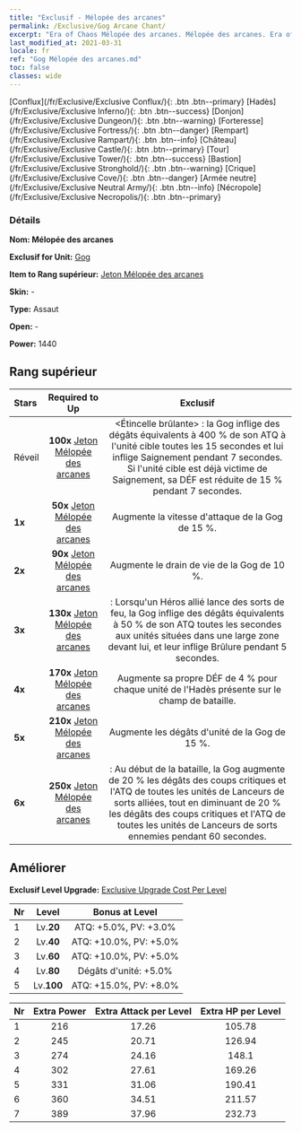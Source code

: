 ```yaml
---
title: "Exclusif - Mélopée des arcanes"
permalink: /Exclusive/Gog Arcane Chant/
excerpt: "Era of Chaos Mélopée des arcanes. Mélopée des arcanes. Era of Chaos Exclusif Mélopée des arcanes. Gog Exclusif."
last_modified_at: 2021-03-31
locale: fr
ref: "Gog Mélopée des arcanes.md"
toc: false
classes: wide
---
```

 [Conflux](/fr/Exclusive/Exclusive Conflux/){: .btn .btn--primary} [Hadès](/fr/Exclusive/Exclusive Inferno/){: .btn .btn--success} [Donjon](/fr/Exclusive/Exclusive Dungeon/){: .btn .btn--warning} [Forteresse](/fr/Exclusive/Exclusive Fortress/){: .btn .btn--danger} [Rempart](/fr/Exclusive/Exclusive Rampart/){: .btn .btn--info} [Château](/fr/Exclusive/Exclusive Castle/){: .btn .btn--primary} [Tour](/fr/Exclusive/Exclusive Tower/){: .btn .btn--success} [Bastion](/fr/Exclusive/Exclusive Stronghold/){: .btn .btn--warning} [Crique](/fr/Exclusive/Exclusive Cove/){: .btn .btn--danger} [Armée neutre](/fr/Exclusive/Exclusive Neutral Army/){: .btn .btn--info} [Nécropole](/fr/Exclusive/Exclusive Necropolis/){: .btn .btn--primary} 

### Détails
 **Nom: Mélopée des arcanes** 

 **Exclusif for Unit:** [Gog](/fr/units/Gog/) 

 **Item to Rang supérieur:** [Jeton Mélopée des arcanes](/fr/Items/con_915/)

 **Skin:** -

 **Type:** Assaut

 **Open:** -

 **Power:** 1440

## Rang supérieur

  |     Stars    |  Required to Up | Exclusif |
  |:-------------|:---------------:|:---------------:|
  |  Réveil  | **100x** [Jeton Mélopée des arcanes](/fr/Items/con_915/) | <Étincelle brûlante> : la Gog inflige des dégâts équivalents à 400 % de son ATQ à l'unité cible toutes les 15 secondes et lui inflige Saignement pendant 7 secondes. Si l'unité cible est déjà victime de Saignement, sa DÉF est réduite de 15 % pendant 7 secondes. |
  | **1x** <i class="fas fa-star"/> | **50x** [Jeton Mélopée des arcanes](/fr/Items/con_915/) | Augmente la vitesse d'attaque de la Gog de 15 %. |
  | **2x** <i class="fas fa-star"/> | **90x** [Jeton Mélopée des arcanes](/fr/Items/con_915/) | Augmente le drain de vie de la Gog de 10 %. |
  | **3x** <i class="fas fa-star"/> | **130x** [Jeton Mélopée des arcanes](/fr/Items/con_915/) | <Vague de chaleur> : Lorsqu'un Héros allié lance des sorts de feu, la Gog inflige des dégâts équivalents à 50 % de son ATQ toutes les secondes aux unités situées dans une large zone devant lui, et leur inflige Brûlure pendant 5 secondes. |
  | **4x** <i class="fas fa-star"/> | **170x** [Jeton Mélopée des arcanes](/fr/Items/con_915/) | Augmente sa propre DÉF de 4 % pour chaque unité de l'Hadès présente sur le champ de bataille. |
  | **5x** <i class="fas fa-star"/> | **210x** [Jeton Mélopée des arcanes](/fr/Items/con_915/) | Augmente les dégâts d'unité de la Gog de 15 %. |
  | **6x** <i class="fas fa-star"/> | **250x** [Jeton Mélopée des arcanes](/fr/Items/con_915/) | <Symphonie infernale> : Au début de la bataille, la Gog augmente de 20 % les dégâts des coups critiques et l'ATQ de toutes les unités de Lanceurs de sorts alliées, tout en diminuant de 20 % les dégâts des coups critiques et l'ATQ de toutes les unités de Lanceurs de sorts ennemies pendant 60 secondes. |


## Améliorer
 **Exclusif Level Upgrade:** [Exclusive Upgrade Cost Per Level](/Exclusive/ExclusiveUpgradeCostPerLevel/)

  |  Nr  |   Level  | Bonus at Level |
  |:-----|:--------:|:--------------:|
  | 1 | Lv.**20** | ATQ: +5.0%, PV: +3.0% |
  | 2 | Lv.**40** | ATQ: +10.0%, PV: +5.0% |
  | 3 | Lv.**60** | ATQ: +10.0%, PV: +5.0% |
  | 4 | Lv.**80** | Dégâts d'unité: +5.0% |
  | 5 | Lv.**100** | ATQ: +15.0%, PV: +8.0% |


  |  Nr  |  Extra Power | Extra Attack per Level | Extra HP per Level |
  |:-----|:--------:|:--------:|:--------:|
  | 1 | 216 | 17.26 | 105.78 |
  | 2 | 245 | 20.71 | 126.94 |
  | 3 | 274 | 24.16 | 148.1 |
  | 4 | 302 | 27.61 | 169.26 |
  | 5 | 331 | 31.06 | 190.41 |
  | 6 | 360 | 34.51 | 211.57 |
  | 7 | 389 | 37.96 | 232.73 |



